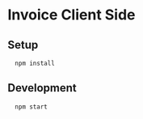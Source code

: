 # Invoice Client Side

## Setup

```shell
  npm install
```

## Development

```shell
  npm start
```
